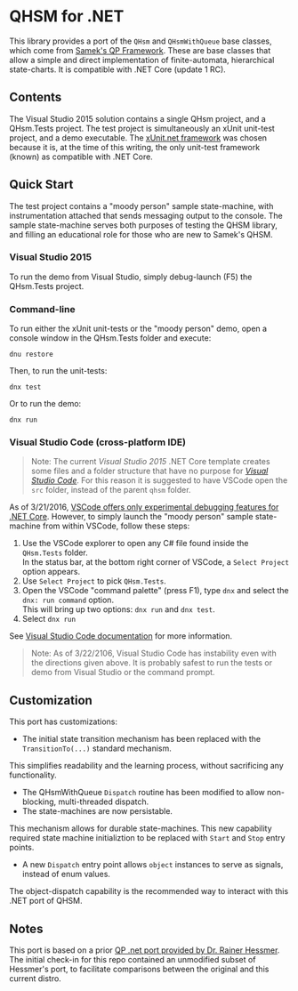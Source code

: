 # QHSM for .NET

This library provides a port of the `QHsm` and `QHsmWithQueue` base classes, which come 
from [Samek's QP Framework](http://www.state-machine.com/). 
These are base classes that allow a simple and direct implementation of finite-automata, 
hierarchical state-charts.  It is compatible with .NET Core (update 1 RC).

## Contents

The Visual Studio 2015 solution contains a single QHsm project, and a QHsm.Tests project. The test project is 
simultaneously an xUnit unit-test project, and a demo executable.  The 
[xUnit.net framework](https://xunit.github.io/docs/getting-started-dnx.html) was chosen because
it is, at the time of this writing, the only unit-test framework (known) as compatible with .NET Core.

## Quick Start

The test project contains a "moody person" sample state-machine, with instrumentation attached that sends
messaging output to the console.  The sample state-machine serves both purposes of testing the QHSM
library, and filling an educational role for those who are new to Samek's QHSM.

### Visual Studio 2015

To run the demo from Visual Studio, simply debug-launch (F5) the QHsm.Tests project.

### Command-line

To run either the xUnit unit-tests or the "moody person" demo, open a console window in the QHsm.Tests folder and execute:

    dnu restore

Then, to run the unit-tests:

    dnx test

Or to run the demo:

    dnx run
    
### Visual Studio Code (cross-platform IDE)

>Note: The current *Visual Studio 2015* .NET Core template creates some files and a folder structure that have
no purpose for [*Visual Studio Code*](https://code.visualstudio.com/).  For this reason it is suggested to have VSCode open the `src` folder, instead of the
parent `qhsm` folder.

As of 3/21/2016, [VSCode offers only experimental debugging features for .NET Core](https://blogs.msdn.microsoft.com/visualstudioalm/2016/03/10/experimental-net-core-debugging-in-vs-code/). 
However, to simply launch the "moody person" sample state-machine from within VSCode, follow these steps:

 1. Use the VSCode explorer to open any C# file found inside the `QHsm.Tests` folder.  
 In the status bar, at the bottom right corner of VSCode, a `Select Project` option appears.
 1. Use `Select Project` to pick `QHsm.Tests`.
 1. Open the VSCode "command palette" (press F1), type `dnx` and select the `dnx: run command` option.  
 This will bring up two options: `dnx run` and `dnx test`.
 1. Select `dnx run`
 
See [Visual Studio Code documentation](https://code.visualstudio.com/docs/runtimes/aspnet5) for more information.

>Note: As of 3/22/2106, Visual Studio Code has instability even with the directions given above. 
It is probably safest to run the tests or demo from Visual Studio or the command prompt. 
    
## Customization

This port has customizations:

 * The initial state transition mechanism has been replaced with the `TransitionTo(...)` standard mechanism.
 
 This simplifies readability and the learning process, without sacrificing any functionality.
 
 * The QHsmWithQueue `Dispatch` routine has been modified to allow non-blocking, multi-threaded dispatch.
 * The state-machines are now persistable.
 
 This mechanism allows for durable state-machines.  This new capability required state machine initializtion
 to be replaced with `Start` and `Stop` entry points.
 
 * A new `Dispatch` entry point allows `object` instances to serve as signals, instead of enum values.
  
The object-dispatch capability is the recommended way to interact with this .NET port of QHSM.

## Notes

This port is based on a prior [QP .net port provided by Dr. Rainer Hessmer](http://www.hessmer.org/dev/qhsm/). 
The initial check-in for this repo contained an unmodified subset of Hessmer's port, to facilitate 
comparisons between the original and this current distro.
 
